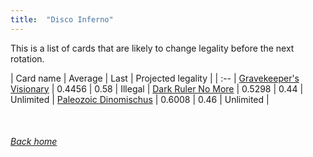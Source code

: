 ```yaml
---
title:  "Disco Inferno"
---
```


This is a list of cards that are likely to change legality before the next rotation.

| Card name | Average | Last | Projected legality |
| :-- |
[Gravekeeper's Visionary](https://db.ygoprodeck.com/card/?search=Gravekeeper's%20Visionary) | 0.4456 | 0.58 | Illegal |
[Dark Ruler No More](https://db.ygoprodeck.com/card/?search=Dark%20Ruler%20No%20More) | 0.5298 | 0.44 | Unlimited |
[Paleozoic Dinomischus](https://db.ygoprodeck.com/card/?search=Paleozoic%20Dinomischus) | 0.6008 | 0.46 | Unlimited |

<br>

###### [Back home](index)